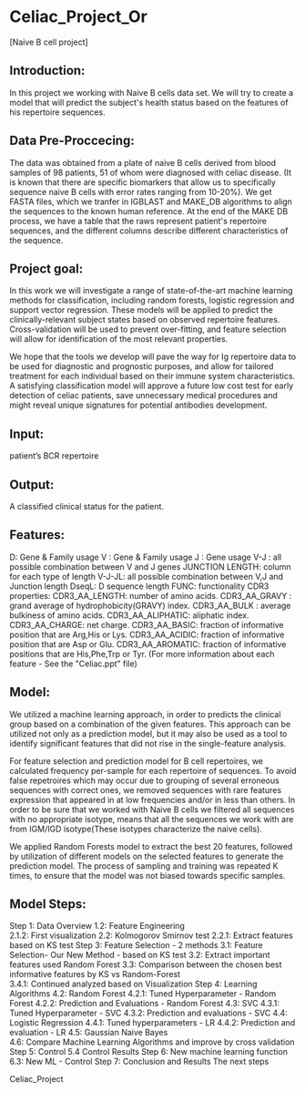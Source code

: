 # Celiac_Project_Or
[Naive B cell project]
## Introduction:
In this project we working with Naive B cells data set. 
We will try to create a model that will predict the subject's health status based
 on the features of his repertoire sequences.

## Data Pre-Proccecing:
The data was obtained from a plate of naive B cells derived from blood 
samples of 98 patients, 51 of whom were diagnosed with celiac disease. 
(It is known that there are specific biomarkers that allow us to specifically 
sequence naive B cells with error rates ranging from 10-20%). We get FASTA files,
 which we tranfer in IGBLAST and MAKE_DB algorithms to align the sequences to the
 known human reference. At the end of the MAKE DB process, we have a table that 
the raws represent patient's repertoire sequences, and the different columns 
describe different characteristics of the sequence.

## Project goal:
In this work we will investigate a range of state-of-the-art machine learning 
methods for classification, including random forests, logistic regression and 
support vector regression. These models will be applied to predict the 
clinically-relevant subject states based on observed repertoire features. 
Cross-validation will be used to prevent over-fitting, and feature selection will 
allow for identification of the most relevant properties.

We hope that the tools we develop will pave the way for Ig repertoire data to be
 used for diagnostic and prognostic purposes, and allow for tailored treatment
 for each individual based on their immune system characteristics. 
A satisfying classification model will approve a future low cost test for early
 detection of celiac patients, save unnecessary medical procedures and might
 reveal unique signatures for potential antibodies development.

## Input:
patient’s BCR repertoire
## Output:
A classified clinical status for the patient.

## Features:
D: Gene & Family usage 
V : Gene & Family usage 
J : Gene usage 
V-J : all possible combination between V and J genes 
JUNCTION LENGTH: column for each type of length 
V-J-JL: all possible combination between V,J and Junction length 
DseqL: D sequence length 
FUNC: functionality 
CDR3 properties: 
CDR3_AA_LENGTH: number of amino acids. 
CDR3_AA_GRAVY : grand average of hydrophobicity(GRAVY) index. 
CDR3_AA_BULK : average bulkiness of amino acids. 
CDR3_AA_ALIPHATIC: aliphatic index. 
CDR3_AA_CHARGE: net charge. 
CDR3_AA_BASIC: fraction of informative position that are Arg,His or Lys. 
CDR3_AA_ACIDIC: fraction of informative position that are Asp or Glu. 
CDR3_AA_AROMATIC: fraction of informative positions that are His,Phe,Trp or Tyr. 
(For more information about each feature - See the "Celiac.ppt" file)

## Model: 
We utilized a machine learning approach, in order to predicts the clinical group 
based on a combination of the given features. This approach can be utilized not
 only as a prediction model, but it may also be used as a tool to identify 
significant features that did not rise in the single-feature analysis.

For feature selection and prediction model for B cell repertoires, 
we calculated frequency per-sample for each repertoire of sequences.
To avoid false repetroires which may occur due to grouping of several erroneous
 sequences with correct ones, we removed sequences with rare features expression
 that appeared in at low frequencies and/or in less than others. 
In order to be sure that we worked with Naive B cells we filtered 
all sequences with no appropriate isotype, means that all the sequences 
we work with are from IGM/IGD isotype(These isotypes characterize the naive cells).

We applied Random Forests model to extract the best 20 features,
 followed by utilization of different models on the selected 
features to generate the prediction model. The process of sampling 
and training was repeated K times, to ensure that the model was not 
biased towards specific samples.

## Model Steps:
Step 1: Data Overview 
1.2: Feature Engineering  
2.1.2: First visualization 
2.2: Kolmogorov Smirnov test 
2.2.1: Extract features based on KS test 
Step 3: Feature Selection - 2 methods 
3.1: Feature Selection- Our New Method - based on KS test 
3.2: Extract important features used Random Forest 
3.3: Comparison between the chosen best informative features by KS vs Random-Forest  
3.4.1: Continued analyzed based on Visualization 
Step 4: Learning Algorithms 
4.2: Random Forest 
4.2.1: Tuned Hyperparameter - Random Forest 
4.2.2: Prediction and Evaluations - Random Forest 
4.3: SVC 
4.3.1: Tuned Hyperparameter - SVC 
4.3.2: Prediction and evaluations - SVC 
4.4: Logistic Regression 
4.4.1: Tuned hyperparameters - LR 
4.4.2: Prediction and evaluation - LR 
4.5: Gaussian Naive Bayes  
4.6: Compare Machine Learning Algorithms and improve by cross validation 
Step 5: Control 
5.4 Control Results 
Step 6: New machine learning function  
6.3: New ML - Control 
Step 7: Conclusion and Results 
The next steps 

Celiac_Project
